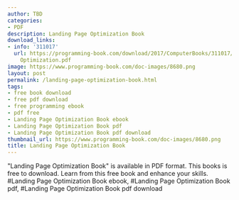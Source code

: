 ```yaml
---
author: TBD
categories:
- PDF
description: Landing Page Optimization Book
download_links:
- info: '311017'
  url: https://programming-book.com/download/2017/ComputerBooks/311017/Landing Page
    Optimization.pdf
image: https://www.programming-book.com/doc-images/8680.png
layout: post
permalink: /landing-page-optimization-book.html
tags:
- free book download
- free pdf download
- free programming ebook
- pdf free
- Landing Page Optimization Book ebook
- Landing Page Optimization Book pdf
- Landing Page Optimization Book pdf download
thumbnail_url: https://www.programming-book.com/doc-images/8680.png
title: Landing Page Optimization Book
---
```


 
<div class="item-desc text-justify">
  "Landing Page Optimization Book" is available in PDF format. This books is free to download. Learn from this free book and enhance your skills.
  <br>
  #Landing Page Optimization Book ebook, #Landing Page Optimization Book pdf, #Landing Page Optimization Book pdf download
</div>